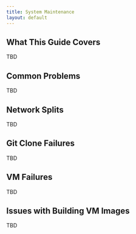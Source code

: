 ```yaml
---
title: System Maintenance
layout: default
---
```


## What This Guide Covers

TBD


## Common Problems

TBD


## Network Splits

TBD


## Git Clone Failures

TBD



## VM Failures

TBD



## Issues with Building VM Images

TBD
